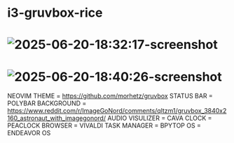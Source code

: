 # i3-gruvbox-rice
# ![2025-06-20-18:32:17-screenshot](https://github.com/user-attachments/assets/4f3c7b60-39db-4764-9804-39853e591dd6)
# ![2025-06-20-18:40:26-screenshot](https://github.com/user-attachments/assets/1886d66a-d9a4-4494-8c79-5c227156a40e)

NEOVIM THEME = https://github.com/morhetz/gruvbox
STATUS BAR = POLYBAR
BACKGROUND = https://www.reddit.com/r/ImageGoNord/comments/qltzm1/gruvbox_3840x2160_astronaut_with_imagegonord/
AUDIO VISULIZER = CAVA
CLOCK = PEACLOCK
BROWSER = VIVALDI
TASK MANAGER = BPYTOP
OS = ENDEAVOR OS
